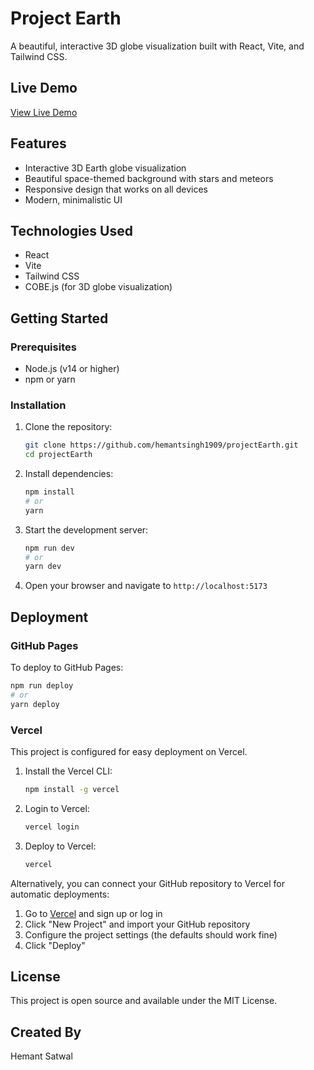 # Project Earth

A beautiful, interactive 3D globe visualization built with React, Vite, and Tailwind CSS.

## Live Demo

[View Live Demo](https://project-earth-three.vercel.app/)

## Features

- Interactive 3D Earth globe visualization
- Beautiful space-themed background with stars and meteors
- Responsive design that works on all devices
- Modern, minimalistic UI

## Technologies Used

- React
- Vite
- Tailwind CSS
- COBE.js (for 3D globe visualization)

## Getting Started

### Prerequisites

- Node.js (v14 or higher)
- npm or yarn

### Installation

1. Clone the repository:

   ```bash
   git clone https://github.com/hemantsingh1909/projectEarth.git
   cd projectEarth
   ```

2. Install dependencies:

   ```bash
   npm install
   # or
   yarn
   ```

3. Start the development server:

   ```bash
   npm run dev
   # or
   yarn dev
   ```

4. Open your browser and navigate to `http://localhost:5173`

## Deployment

### GitHub Pages

To deploy to GitHub Pages:

```bash
npm run deploy
# or
yarn deploy
```

### Vercel

This project is configured for easy deployment on Vercel.

1. Install the Vercel CLI:

   ```bash
   npm install -g vercel
   ```

2. Login to Vercel:

   ```bash
   vercel login
   ```

3. Deploy to Vercel:
   ```bash
   vercel
   ```

Alternatively, you can connect your GitHub repository to Vercel for automatic deployments:

1. Go to [Vercel](https://vercel.com) and sign up or log in
2. Click "New Project" and import your GitHub repository
3. Configure the project settings (the defaults should work fine)
4. Click "Deploy"

## License

This project is open source and available under the MIT License.

## Created By

Hemant Satwal

